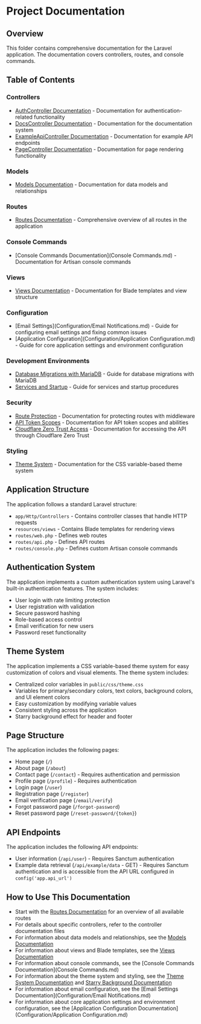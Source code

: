 # Project Documentation

## Overview
This folder contains comprehensive documentation for the Laravel application. The documentation covers controllers, routes, and console commands.

## Table of Contents

### Controllers
- [AuthController Documentation](Controllers/AuthController.md) - Documentation for authentication-related functionality
- [DocsController Documentation](Controllers/DocsController.md) - Documentation for the documentation system
- [ExampleApiController Documentation](Controllers/ExampleApiController.md) - Documentation for example API endpoints
- [PageController Documentation](Controllers/PageController.md) - Documentation for page rendering functionality

### Models
- [Models Documentation](Models.md) - Documentation for data models and relationships

### Routes
- [Routes Documentation](Routes.md) - Comprehensive overview of all routes in the application

### Console Commands
- [Console Commands Documentation](Console Commands.md) - Documentation for Artisan console commands

### Views
- [Views Documentation](Views.md) - Documentation for Blade templates and view structure

### Configuration
- [Email Settings](Configuration/Email Notifications.md) - Guide for configuring email settings and fixing common issues
- [Application Configuration](Configuration/Application Configuration.md) - Guide for core application settings and environment configuration

### Development Environments
- [Database Migrations with MariaDB](Development%20Environments/Database%20Migrations%20with%20MariaDB.md) - Guide for database migrations with MariaDB
- [Services and Startup](Development%20Environments/Services%20and%20Startup.md) - Guide for services and startup procedures

### Security
- [Route Protection](Security/RouteProtection.md) - Documentation for protecting routes with middleware
- [API Token Scopes](Security/ApiTokenScopes.md) - Documentation for API token scopes and abilities
- [Cloudflare Zero Trust Access](Security/CloudflareZeroTrust.md) - Documentation for accessing the API through Cloudflare Zero Trust

### Styling
- [Theme System](Styling/Themes.md) - Documentation for the CSS variable-based theme system

## Application Structure
The application follows a standard Laravel structure:

- `app/Http/Controllers` - Contains controller classes that handle HTTP requests
- `resources/views` - Contains Blade templates for rendering views
- `routes/web.php` - Defines web routes
- `routes/api.php` - Defines API routes
- `routes/console.php` - Defines custom Artisan console commands

## Authentication System
The application implements a custom authentication system using Laravel's built-in authentication features. The system includes:

- User login with rate limiting protection
- User registration with validation
- Secure password hashing
- Role-based access control
- Email verification for new users
- Password reset functionality

## Theme System
The application implements a CSS variable-based theme system for easy customization of colors and visual elements. The theme system includes:

- Centralized color variables in `public/css/theme.css`
- Variables for primary/secondary colors, text colors, background colors, and UI element colors
- Easy customization by modifying variable values
- Consistent styling across the application
- Starry background effect for header and footer

## Page Structure
The application includes the following pages:

- Home page (`/`)
- About page (`/about`)
- Contact page (`/contact`) - Requires authentication and permission
- Profile page (`/profile`) - Requires authentication
- Login page (`/user`)
- Registration page (`/register`)
- Email verification page (`/email/verify`)
- Forgot password page (`/forgot-password`)
- Reset password page (`/reset-password/{token}`)

## API Endpoints
The application includes the following API endpoints:

- User information (`/api/user`) - Requires Sanctum authentication
- Example data retrieval (`/api/example/data` - GET) - Requires Sanctum authentication and is accessible from the API URL configured in `config('app.api_url')`

## How to Use This Documentation
- Start with the [Routes Documentation](Routes.md) for an overview of all available routes
- For details about specific controllers, refer to the controller documentation files
- For information about data models and relationships, see the [Models Documentation](Models.md)
- For information about views and Blade templates, see the [Views Documentation](Views.md)
- For information about console commands, see the [Console Commands Documentation](Console Commands.md)
- For information about the theme system and styling, see the [Theme System Documentation](Styling/Themes.md) and [Starry Background Documentation](Styling/StarryBackground.md)
- For information about email configuration, see the [Email Settings Documentation](Configuration/Email Notifications.md)
- For information about core application settings and environment configuration, see the [Application Configuration Documentation](Configuration/Application Configuration.md)
